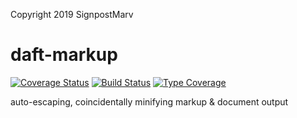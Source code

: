 Copyright 2019 SignpostMarv

# daft-markup
[![Coverage Status](https://coveralls.io/repos/github/daft-framework/daft-markup/badge.svg?branch=master)](https://coveralls.io/github/daft-framework/daft-markup?branch=master)
[![Build Status](https://travis-ci.org/daft-framework/daft-markup.svg?branch=master)](https://travis-ci.org/daft-framework/daft-markup)
[![Type Coverage](https://shepherd.dev/github/daft-framework/daft-markup/coverage.svg)](https://shepherd.dev/github/daft-framework/daft-markup)

auto-escaping, coincidentally minifying markup & document output
